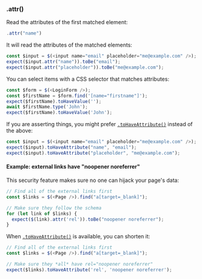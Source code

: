 ### .attr()

Read the attributes of the first matched element:

```js
.attr("name")
```

It will read the attributes of the matched elements:

```js
const $input = $(<input name="email" placeholder="me@example.com" />);
expect($input.attr("name")).toBe("email");
expect($input.attr("placeholder")).toBe("me@example.com");
```

You can select items with a CSS selector that matches attributes:

```js
const $form = $(<LoginForm />);
const $firstName = $form.find('[name="firstname"]');
expect($firstName).toHaveValue('');
await $firstName.type('John');
expect($firstName).toHaveValue('John');
```

If you are asserting things, you might prefer [`.toHaveAttribute()`](#tohaveattribute) instead of the above:

```js
const $input = $(<input name="email" placeholder="me@example.com" />);
expect($input).toHaveAttribute("name", "email");
expect($input).toHaveAttribute("placeholder", "me@example.com");
```

#### Example: external links have "noopener noreferrer"

This security feature makes sure no one can hijack your page's data:

```js
// Find all of the external links first
const $links = $(<Page />).find("a[target=_blank]");

// Make sure they follow the schema
for (let link of $links) {
  expect($(link).attr('rel')).toBe("noopener noreferrer");
}
```

When [`.toHaveAttribute()`](#tohaveattribute) is available, you can shorten it:

```js
// Find all of the external links first
const $links = $(<Page />).find("a[target=_blank]");

// Make sure they *all* have rel="noopener noreferrer"
expect($links).toHaveAttribute('rel', 'noopener noreferrer');
```

